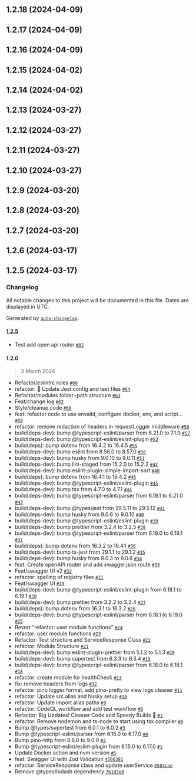 ## 1.2.18 (2024-04-09)

## 1.2.17 (2024-04-09)

## 1.2.16 (2024-04-09)

## 1.2.15 (2024-04-02)

## 1.2.14 (2024-04-02)

## 1.2.13 (2024-03-27)

## 1.2.12 (2024-03-27)

## 1.2.11 (2024-03-27)

## 1.2.10 (2024-03-27)

## 1.2.9 (2024-03-20)

## 1.2.8 (2024-03-20)

## 1.2.7 (2024-03-20)

## 1.2.6 (2024-03-17)

## 1.2.5 (2024-03-17)

### Changelog

All notable changes to this project will be documented in this file. Dates are displayed in UTC.

Generated by [`auto-changelog`](https://github.com/CookPete/auto-changelog).

#### [1.2.5](https://github.com/edwinhern/express-typescript-2024/compare/1.2.0...1.2.5)

- Test add open api router [`#82`](https://github.com/edwinhern/express-typescript-2024/pull/82)

#### 1.2.0

> 3 March 2024

- Refactor/eslintrc rules [`#66`](https://github.com/edwinhern/express-typescript-2024/pull/66)
- refactor: :rocket: Update Jest config and test files [`#64`](https://github.com/edwinhern/express-typescript-2024/pull/64)
- Refactor/modules folder+path structure [`#63`](https://github.com/edwinhern/express-typescript-2024/pull/63)
- Feat/change log [`#62`](https://github.com/edwinhern/express-typescript-2024/pull/62)
- Style/cleanup code [`#60`](https://github.com/edwinhern/express-typescript-2024/pull/60)
- feat: refactor code to use envalid, configure docker, env, and script… [`#59`](https://github.com/edwinhern/express-typescript-2024/pull/59)
- refactor: remove redaction of headers in requestLogger middleware [`#58`](https://github.com/edwinhern/express-typescript-2024/pull/58)
- build(deps-dev): bump @typescript-eslint/parser from 6.21.0 to 7.1.0 [`#57`](https://github.com/edwinhern/express-typescript-2024/pull/57)
- build(deps-dev): bump @typescript-eslint/eslint-plugin [`#52`](https://github.com/edwinhern/express-typescript-2024/pull/52)
- build(deps): bump dotenv from 16.4.2 to 16.4.5 [`#55`](https://github.com/edwinhern/express-typescript-2024/pull/55)
- build(deps-dev): bump eslint from 8.56.0 to 8.57.0 [`#56`](https://github.com/edwinhern/express-typescript-2024/pull/56)
- build(deps-dev): bump husky from 9.0.10 to 9.0.11 [`#51`](https://github.com/edwinhern/express-typescript-2024/pull/51)
- build(deps-dev): bump lint-staged from 15.2.0 to 15.2.2 [`#47`](https://github.com/edwinhern/express-typescript-2024/pull/47)
- build(deps-dev): bump eslint-plugin-simple-import-sort [`#48`](https://github.com/edwinhern/express-typescript-2024/pull/48)
- build(deps): bump dotenv from 16.4.1 to 16.4.2 [`#46`](https://github.com/edwinhern/express-typescript-2024/pull/46)
- build(deps-dev): bump @typescript-eslint/eslint-plugin [`#45`](https://github.com/edwinhern/express-typescript-2024/pull/45)
- build(deps-dev): bump tsx from 4.7.0 to 4.7.1 [`#44`](https://github.com/edwinhern/express-typescript-2024/pull/44)
- build(deps-dev): bump @typescript-eslint/parser from 6.19.1 to 6.21.0 [`#43`](https://github.com/edwinhern/express-typescript-2024/pull/43)
- build(deps-dev): bump @types/jest from 29.5.11 to 29.5.12 [`#41`](https://github.com/edwinhern/express-typescript-2024/pull/41)
- build(deps-dev): bump husky from 9.0.6 to 9.0.10 [`#40`](https://github.com/edwinhern/express-typescript-2024/pull/40)
- build(deps-dev): bump @typescript-eslint/eslint-plugin [`#39`](https://github.com/edwinhern/express-typescript-2024/pull/39)
- build(deps-dev): bump prettier from 3.2.4 to 3.2.5 [`#38`](https://github.com/edwinhern/express-typescript-2024/pull/38)
- build(deps-dev): bump @typescript-eslint/parser from 6.19.0 to 6.19.1 [`#37`](https://github.com/edwinhern/express-typescript-2024/pull/37)
- build(deps): bump dotenv from 16.3.2 to 16.4.1 [`#36`](https://github.com/edwinhern/express-typescript-2024/pull/36)
- build(deps-dev): bump ts-jest from 29.1.1 to 29.1.2 [`#35`](https://github.com/edwinhern/express-typescript-2024/pull/35)
- build(deps-dev): bump husky from 8.0.3 to 9.0.6 [`#34`](https://github.com/edwinhern/express-typescript-2024/pull/34)
- feat: Create openAPI router and add swagger.json route [`#33`](https://github.com/edwinhern/express-typescript-2024/pull/33)
- Feat/swagger UI v2 [`#32`](https://github.com/edwinhern/express-typescript-2024/pull/32)
- refactor: spelling of registry files [`#31`](https://github.com/edwinhern/express-typescript-2024/pull/31)
- Feat/swagger UI [`#29`](https://github.com/edwinhern/express-typescript-2024/pull/29)
- build(deps-dev): bump @typescript-eslint/eslint-plugin from 6.18.1 to 6.19.1 [`#30`](https://github.com/edwinhern/express-typescript-2024/pull/30)
- build(deps-dev): bump prettier from 3.2.2 to 3.2.4 [`#27`](https://github.com/edwinhern/express-typescript-2024/pull/27)
- build(deps): bump dotenv from 16.3.1 to 16.3.2 [`#26`](https://github.com/edwinhern/express-typescript-2024/pull/26)
- build(deps-dev): bump @typescript-eslint/parser from 6.18.1 to 6.19.0 [`#25`](https://github.com/edwinhern/express-typescript-2024/pull/25)
- Revert "refactor: user module functions" [`#24`](https://github.com/edwinhern/express-typescript-2024/pull/24)
- refactor: user module functions [`#23`](https://github.com/edwinhern/express-typescript-2024/pull/23)
- Refactor: Test structure and ServiceResponse Class [`#22`](https://github.com/edwinhern/express-typescript-2024/pull/22)
- refactor: Module Structure [`#21`](https://github.com/edwinhern/express-typescript-2024/pull/21)
- build(deps-dev): bump eslint-plugin-prettier from 5.1.2 to 5.1.3 [`#20`](https://github.com/edwinhern/express-typescript-2024/pull/20)
- build(deps-dev): bump supertest from 6.3.3 to 6.3.4 [`#19`](https://github.com/edwinhern/express-typescript-2024/pull/19)
- build(deps-dev): bump @typescript-eslint/parser from 6.18.0 to 6.18.1 [`#18`](https://github.com/edwinhern/express-typescript-2024/pull/18)
- refactor: create module for healthCheck [`#13`](https://github.com/edwinhern/express-typescript-2024/pull/13)
- fix: remove headers from logs [`#12`](https://github.com/edwinhern/express-typescript-2024/pull/12)
- refactor: pino logger format, add pino-pretty to view logs cleaner [`#11`](https://github.com/edwinhern/express-typescript-2024/pull/11)
- refactor: Update src alias and husky setup [`#10`](https://github.com/edwinhern/express-typescript-2024/pull/10)
- refactor: Update import alias paths [`#9`](https://github.com/edwinhern/express-typescript-2024/pull/9)
- refactor: CodeQL workflow and add test workflow [`#8`](https://github.com/edwinhern/express-typescript-2024/pull/8)
- Refactor: Big Updates! Cleaner Code and Speedy Builds 🚀 [`#7`](https://github.com/edwinhern/express-typescript-2024/pull/7)
- refactor: Remove nodemon and ts-node to start using tsx complier [`#6`](https://github.com/edwinhern/express-typescript-2024/pull/6)
- Bump @types/supertest from 6.0.1 to 6.0.2 [`#3`](https://github.com/edwinhern/express-typescript-2024/pull/3)
- Bump @typescript-eslint/parser from 6.15.0 to 6.17.0 [`#4`](https://github.com/edwinhern/express-typescript-2024/pull/4)
- Bump pino-http from 8.6.0 to 9.0.0 [`#2`](https://github.com/edwinhern/express-typescript-2024/pull/2)
- Bump @typescript-eslint/eslint-plugin from 6.15.0 to 6.17.0 [`#1`](https://github.com/edwinhern/express-typescript-2024/pull/1)
- Update Docker action and nvm version [`#5`](https://github.com/edwinhern/express-typescript-2024/pull/5)
- feat: Swagger UI with Zod Validation [`4566381`](https://github.com/edwinhern/express-typescript-2024/commit/4566381aec8959c369c695f20f1205e636c4635c)
- refactor: ServiceResponse class and update userService [`8583cae`](https://github.com/edwinhern/express-typescript-2024/commit/8583cae9c7a6d91d103524a6b6170c1f0fbfb1d2)
- Remove @types/lodash dependency [`7b1d5e8`](https://github.com/edwinhern/express-typescript-2024/commit/7b1d5e8b5a6b9710bfa70ee9518bd91994e4f3bf)
